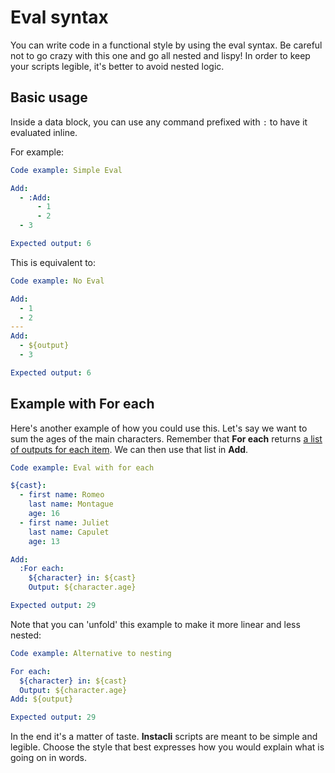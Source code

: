 # Eval syntax

You can write code in a functional style by using the eval syntax. Be careful not to go crazy with this one and go all
nested and lispy! In order to keep your scripts legible, it's better to avoid nested logic.

## Basic usage

Inside a data block, you can use any command prefixed with `:` to have it evaluated inline.

For example:

```yaml instacli
Code example: Simple Eval

Add:
  - :Add:
      - 1
      - 2
  - 3

Expected output: 6
```

This is equivalent to:

```yaml instacli
Code example: No Eval

Add:
  - 1
  - 2
---
Add:
  - ${output}
  - 3

Expected output: 6
```

## Example with For each

Here's another example of how you could use this. Let's say we want to sum the ages of the main characters. Remember
that **For each** returns [a list of outputs for each item](../commands/control-flow/For%20each.md#transform-a-list). We
can then use that list in **Add**.

```yaml instacli
Code example: Eval with for each

${cast}:
  - first name: Romeo
    last name: Montague
    age: 16
  - first name: Juliet
    last name: Capulet
    age: 13

Add:
  :For each:
    ${character} in: ${cast}
    Output: ${character.age}

Expected output: 29

```

Note that you can 'unfold' this example to make it more linear and less nested:

<!-- yaml instacli before
${cast}:
  - first name: Romeo
    last name: Montague
    age: 16
  - first name: Juliet
    last name: Capulet
    age: 13
-->

```yaml instacli
Code example: Alternative to nesting

For each:
  ${character} in: ${cast}
  Output: ${character.age}
Add: ${output}

Expected output: 29

```

In the end it's a matter of taste. **Instacli** scripts are meant to be simple and legible. Choose the style that best
expresses how you would explain what is going on in words.